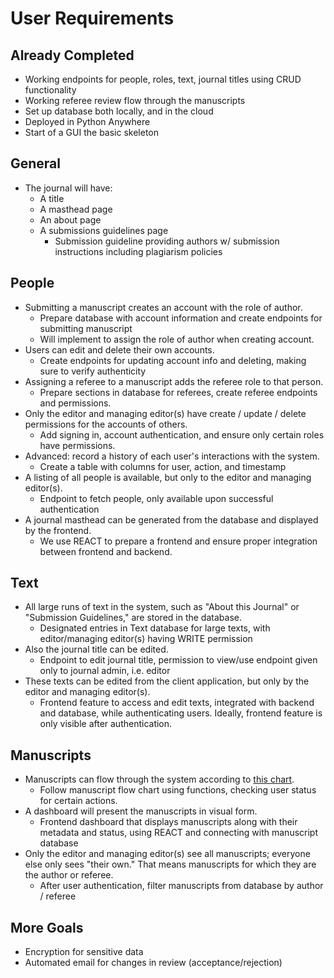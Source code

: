 # User Requirements

## Already Completed

- Working endpoints for people, roles, text, journal titles using CRUD functionality
- Working referee review flow through the manuscripts
- Set up database both locally, and in the cloud
- Deployed in Python Anywhere
- Start of a GUI the basic skeleton

## General

- The journal will have:
    - A title
    - A masthead page
    - An about page
    - A submissions guidelines page
		- Submission guideline providing authors w/ submission instructions including plagiarism policies

## People

- Submitting a manuscript creates an account with the role of author.
	- Prepare database with account information and create endpoints for submitting manuscript
	- Will implement to assign the role of author when creating account.
- Users can edit and delete their own accounts.
	- Create endpoints for updating account info and deleting, making sure to verify authenticity
- Assigning a referee to a manuscript adds the referee role to that person.
	- Prepare sections in database for referees, create referee endpoints and permissions.
- Only the editor and managing editor(s) have create / update / delete permissions for the accounts of others.
	- Add signing in, account authentication, and ensure only certain roles have permissions.
- Advanced: record a history of each user's interactions with the system.
	- Create a table with columns for user, action, and timestamp
- A listing of all people is available, but only to the editor and managing editor(s).
	- Endpoint to fetch people, only available upon successful authentication
- A journal masthead can be generated from the database and displayed by the frontend.
	- We use REACT to prepare a frontend and ensure proper integration between frontend and backend.

## Text

- All large runs of text in the system, such as "About this Journal" or "Submission Guidelines,"
    are stored in the database.
  	- Designated entries in Text database for large texts, with editor/managing editor(s) having WRITE permission
- Also the journal title can be edited.
	- Endpoint to edit journal title, permission to view/use endpoint given only to journal admin, i.e. editor
- These texts can be edited from the client application, but only by the editor and managing editor(s).
	- Frontend feature to access and edit texts, integrated with backend and database, while authenticating users. Ideally, frontend feature is only visible after authentication.

## Manuscripts

- Manuscripts can flow through the system according to [this chart](https://github.com/AthenaKouKou/journal/blob/main/docs/Manuscript_FSM.jpg).
	- Follow manuscript flow chart using functions, checking user status for certain actions.
- A dashboard will present the manuscripts in visual form.
	- Frontend dashboard that displays manuscripts along with their metadata and status, using REACT and connecting with manuscript database
- Only the editor and managing editor(s) see all manuscripts; everyone else only sees "their own." That means
    manuscripts for which they are the author or referee.
	- After user authentication, filter manuscripts from database by author / referee


## More Goals

- Encryption for sensitive data
- Automated email for changes in review (acceptance/rejection) 